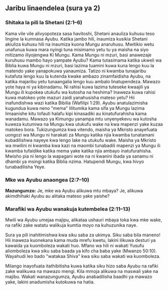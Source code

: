 ## Jaribu linaendelea (sura ya 2)

### Shitaka la pili la Shetani (2:1&ndash;6)

Kama vile vile alivyopoteza sasa havitoshi, Shetani anauliza kuhusu teso lingine la kumnasa Ayubu. Katika jambo hili, inaumiza kusikia Shetani akiuliza kuhusu hili na inaumiza kuona Mungu anaruhusu. Mwitikio wetu unafunua kuwa mara nyingi tuna misimamo yetu tu ya maisha na siyo mitizamo iliyojengwa Ki Mungu. Kama Mungu ni mzuri, basi anawezaje kuruhusu mambo hayo yampate Ayubu? Kama tutasimama katika ukweli wa Biblia kuwa Mungu ni mzuri, basi lazima tuamini kuwa kuna lengo kuu la matendo yake yanapokuwa yanaumiza. Tatizo ni kwamba tunajaribu kutafuta lengo kuu la kutenda kwake ambazo zinamfaidisha Ayubu, na katika majaribu yetu tunaangalia lengo kuu ambalo linatupendeza. Mawazo yote haya ni ya kibinadamu. Ni rahisi kuwa lazima tuteseke kwaajili ya Mungu ili kupokea utukufu wa kutosha na heshima? Inaweza kuwa rahisi kuwa matokeo yote mazuri zaidi yanahusisha mateso yetu? Hii inafundishwa wazi katika Bibilia (Wafilipi 1:29). Ayubu anatulazimisha kugundua kuwa neno "mema" lilitumika kama sifa ya Mungu lazima limaanishe kitu tofauti halafu kipi kinasadiki au kinatufurahisha kama wanadamu. Mawazo ya Kimungu yanampa mtu unyenyekevu wa kutosha kuweza kutumiwa na Mungu kwa utukufu wake na kwa mapenzi yake kuzaa matokeo bora. Tukizungumza kwa vitendo, maisha ya Mkristo anayefuata uongozi wa Mungu ni harakati za Mungu katika njia kwamba tunatamani kubadilishwa nayeye kwa lengo lake na utukufu wake. Maisha ya Mkristo wa mwilini ni kwamba kwa kazi na maombi tunabadili mapenzi ya Mungu ili kwamba tufaidike katika mema yake katika njia ambayo inatufurahisha. Mwisho pia ni lengo la wapagani wote na ni kwanini ibada ya sanamu ni dhambi ya msingi katika Biblia nzima. Hatupendi Mungu, kwa hivyo tunabadilisha Yeye.

### Mke wa Ayubu anaongea (2:7&ndash;10)

**Mazungumzo:** Je, mke wa Ayubu alikuwa mtu mbaya? Je, alikuwa akimdhihaki Ayubu au alitaka mateso yake yaishe?

### Marafiki wa Ayubu wanakuja kutembelea (2:11&ndash;13)

Mwili wa Ayubu umejaa majipu, alikataa ushauri mbaya toka kwa mke wake, na rafiki zake watatu walikuja kumtia moyo na kuhuzunika naye.

Sura ya pili inahitimishwa kwa siku saba za ukimya. Siku saba bila maneno! Hii inaweza kuonekana kama muda mrefu kwetu, lakini ilikuwa desturi ya kawaida ya kuomboleza wakati huo. Mfano wa hili ni wakati Yusufu aliomboleza kwa siku saba baada ya kifo cha baba yake (Mwanzo 50:10). Wayahudi leo bado "watakaa Shiva" kwa siku saba wakati wa kuomboleza.

Milango inayofuata itathibitisha kuwa katika siku hizo saba Ayubu na rafiki zake walikuwa na mawazo mengi. Kila mmoja alikuwa na maswali yake na majibu. Wakati wanazungumza, Ayubu anabadilisha baadhi ya mawazo yake, lakini anadumisha kutokuwa na hatia.

